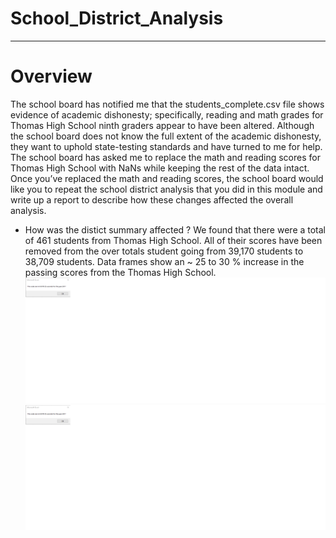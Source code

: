 # School_District_Analysis
------------------------------
# Overview 

The school board has notified me that the students_complete.csv file shows evidence of academic dishonesty; specifically, reading and math grades for Thomas High School ninth graders appear to have been altered. Although the school board does not know the full extent of the academic dishonesty, they want to uphold state-testing standards and have turned to me for help. The school board has asked me to replace the math and reading scores for Thomas High School with NaNs while keeping the rest of the data intact. Once you’ve replaced the math and reading scores, the school board would like you to repeat the school district analysis that you did in this module and write up a report to describe how these changes affected the overall analysis.

- How was the distict summary affected ?
We found that there were a total of 461 students from Thomas High School.  All of their scores have been removed from the over totals student going from 39,170 students to 38,709 students.  Data frames show an ~ 25 to 30 % increase in the passing scores from the Thomas High School. 
![Original_district_summary.PNG](https://github.com/Bionicbabes/Stock-Analysis/blob/main/Resources/VBA_Challenge_2017.png) 
![Modified_district_summary.PNG](https://github.com/Bionicbabes/Stock-Analysis/blob/main/Resources/VBA_Challenge_2017.png)
